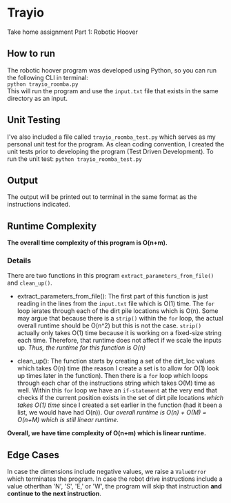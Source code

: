 # Trayio
Take home assignment Part 1: Robotic Hoover

## How to run
The robotic hoover program was developed using Python, so you can run the following CLI in terminal:                          						
	```
	python trayio_roomba.py
	```										
This will run the program and use the `input.txt` file that exists in the same directory as an input. 

## Unit Testing
I've also included a file called `trayio_roomba_test.py` which serves as my personal unit test for the program. As clean coding convention, I created the unit tests prior to developing the program (Test Driven Development). To run the unit test:                                                                                  ```
       python trayio_roomba_test.py
       ```

## Output
The output will be printed out to terminal in the same format as the instructions indicated.


## Runtime Complexity
**The overall time complexity of this program is O(n+m).** 
### Details ###
There are two functions in this program `extract_parameters_from_file()` and `clean_up()`. 
   - extract_parameters_from_file(): The first part of this function is just reading in the lines from the `input.txt` file which is O(1) time. The `for` loop ierates through each of the dirt pile locations which is O(n). Some may argue that because there is a `strip()` within the `for` loop, the actual overall runtime should be O(n^2) but this is not the case. `strip()` actually only takes O(1) time because it is working on a fixed-size string each time. Therefore, that runtime does not affect if we scale the inputs up. *Thus, the runtime for this function is O(n)*
   
   - clean_up(): The function starts by creating a set of the dirt_loc values which takes O(n) time (the reason I create a set is to allow for O(1) look up times later in the function). Then there is a `for` loop which loops through each char of the instructions string which takes O(M) time as well. Within this `for` loop we have an `if-statement` at the very end that checks if the current position exists in the set of dirt pile locations *which takes O(1) time* since I created a set earlier in the function (had it been a list, we would have had O(n)). Our *overall runtime is O(n) + O(M) = O(n+M) which is still linear runtime*. 

**Overall, we have time complexity of O(n+m) which is linear runtime.**

## Edge Cases ##
In case the dimensions include negative values, we raise a `ValueError` which terminates the program. In case the robot drive instructions include a value otherthan 'N', 'S', 'E,' or 'W', the program will skip that instruction **and continue to the next instruction**. 
